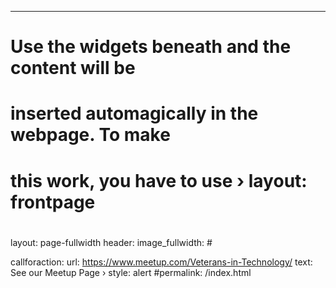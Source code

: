 ---
#
# Use the widgets beneath and the content will be
# inserted automagically in the webpage. To make
# this work, you have to use › layout: frontpage
#
layout: page-fullwidth
header:
  image_fullwidth: #

callforaction:
  url: https://www.meetup.com/Veterans-in-Technology/
  text: See our Meetup Page ›
  style: alert
#permalink: /index.html
